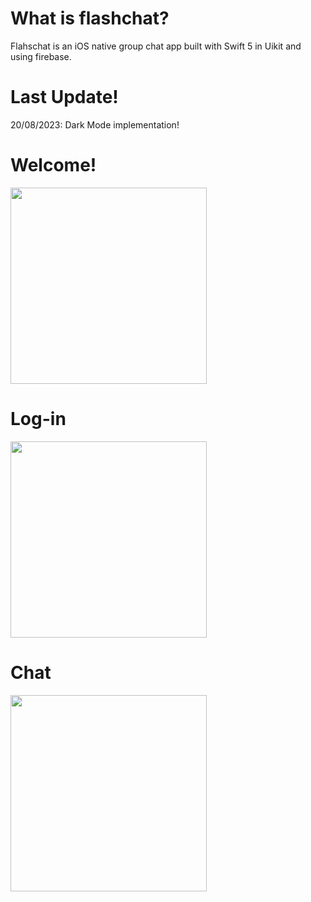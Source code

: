 # What is flashchat?
Flahschat is an iOS native group chat app built with Swift 5 in Uikit and using firebase.

# Last Update!
20/08/2023: Dark Mode implementation!

# Welcome!
<img src="https://user-images.githubusercontent.com/60990368/120935936-71074d80-c705-11eb-9ab4-4841522a3349.png" width=314>

# Log-in
<img src="https://user-images.githubusercontent.com/60990368/120936096-68634700-c706-11eb-910b-db231f1300a5.png" width=314>

# Chat
<img src="https://user-images.githubusercontent.com/60990368/120936118-7a44ea00-c706-11eb-8aab-ed5b8b4e60c8.png" width=314>

